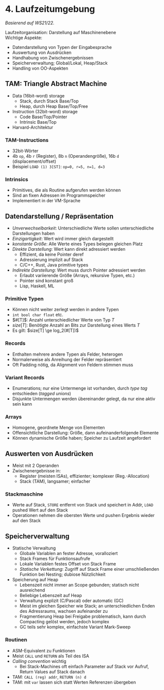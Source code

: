 # 4. Laufzeitumgebung
*Basierend auf WS21/22.*

Laufzeitorganisation: Darstellung auf Maschinenebene  
Wichtige Aspekte:

- Datendarstellung von Typen der Eingabesprache
- Auswertung von Ausdrücken
- Handhabung von Zwischenergebnissen
- Speicherverwaltung; Global/Lokal, Heap/Stack
- Handling von OO-Aspekten


## TAM: Triangle Abstract Machine
- Data (16bit-word) storage
  - Stack, durch Stack Base/Top
  - Heap, durch Heap Base/Top/Free
- Instruction (32bit-word) storage
  - Code Base/Top/Pointer
  - Intrinsic Base/Top
- Harvard-Architektur

### TAM-Instructions
- 32bit-Wörter
- 4b `op`, 4b `r` (Register), 8b `n` (Operandengröße), 16b `d`
  (displacement/offset)
- Beispiel `LOAD (1) 3[ST]`: `op=0, r=5, n=1, d=3`

### Intrinsics
- Primitives, die als Routine aufgerufen werden können
- Sind an fixen Adressen im Programmspeicher
- Implementiert in der VM-Sprache


## Datendarstellung / Repräsentation
- *Unverwechselbarkeit*: Unterschiedliche Werte sollen
  unterschiedliche Darstellungen haben
- *Einzigartigkeit*: Wert wird immer gleich dargestellt
- *konstante Größe*: Alle Werte eines Types belegen gleichen Platz
- *Direkte Darstellung*: Wert kann direkt adressiert werden
  - Effizient, da keine Pointer deref
  - Adressierung implizit auf Stack
  - C/C++, Rust, Java primitive types
- *Indirekte Darstellung*: Wert muss durch Pointer adressiert werden
  - Erlaubt variierende Größe (Arrays, rekursive Typen, etc.)
  - Pointer sind konstant groß
  - Lisp, Haskell, ML

### Primitive Typen
- Können nicht weiter zerlegt werden in andere Typen
- `int bool char float` etc.
- $#[T]$: Anzahl unterschiedlicher Werte von Typ $T$
- $size[T]$: Benötigte Anzahl an Bits zur Darstellung eines Werts $T$
- Es gilt: $size[T] \ge log_2(#[T])$

### Records
- Enthalten mehrere andere Typen als Felder, heterogen
- Normalerweise als Anreihung der Felder repräsentiert
- Oft Padding nötig, da Alignment von Feldern stimmen muss

### Variant Records
- Enumerations; nur eine Untermenge ist vorhanden, durch *type tag*
  entschieden (*tagged unions*)
- Disjunkte Untermengen werden übereinander gelegt, da nur eine
  aktiv sein kann

### Arrays
- Homogene, geordnete Menge von Elementen
- Offensichtliche Darstellung: Größe, dann aufeinanderfolgende
  Elemente
- Können dynamische Größe haben; Speicher zu Laufzeit angefordert


## Auswerten von Ausdrücken
- Meist mit 2 Operanden
- Zwischenergebnisse in:
  - Register (meisten ISAs), effizienter; komplexer (Reg.-Allocation)
  - Stack (TAM), langsamer; einfacher

### Stackmaschine
- Werte auf Stack, `STORE` entfernt von Stack und speichert in Addr,
  `LOAD` pushed Wert auf den Stack
- Operationen nehmen die obersten Werte und pushen Ergebnis wieder
  auf den Stack


## Speicherverwaltung
- Statische Verwaltung
  - Globale Variablen an fester Adresse, voralloziert
  - Stack Frames für Funktionsaufrufe
  - Lokale Variablen festes Offset von Stack Frame
  - *Statische Verkettung*: Zugriff auf Stack Frame einer
    umschließenden Funktion bei Nesting; dubiose Nützlichkeit
- Speicherung auf Heap
  - Lebenszeit nicht immer an Scope gebunden; statisch nicht ausreichend
  - Beliebige Lebenszeit auf Heap
  - Verwaltung explizit (C/Pascal) oder automatic (GC)
  - Meist im gleichen Speicher wie Stack; an unterschiedlichen
    Enden des Adressraums, wachsen aufeinander zu
  - Fragmentierung Heap bei Freigabe problematisch, kann durch
    Compacting gelöst werden, jedoch komplex
  - GC teils sehr komplex, einfachste Variant Mark-Sweep

### Routinen
- ASM-Equivalent zu Funktionen
- Meist `CALL` und `RETURN` als Teil des ISA
- *Calling convention* wichtig
  - Bei Stack-Machines oft einfach Parameter auf Stack vor Aufruf,
    Return Values auf Stack danach
- TAM: `CALL (reg) addr`, `RETURN (n) d`
- TAM: mit `var` lassen sich statt Werten Referenzen übergeben
